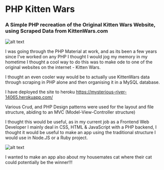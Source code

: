 # PHP Kitten Wars
### A Simple PHP recreation of the Original Kitten Wars Website, using Scraped Data from KittenWars.com

![alt text](http://vince-lynch.github.io/assets/images/kittenwars.png "Kitten Wars PHP")

I was going through the PHP Material at work, and as its been a few years since I've worked on any PHP I thought I would jog my memory in my hometime
I thought a cool way to do this was to make ode to one of the original websites on the internet - Kitten Wars.

I thought an even cooler way would be to actually use KittenWars data through scraping in PHP alone and then organising it in a MySQL database.

I have deployed the site to heroku https://mysterious-river-14065.herokuapp.com/

Various Crud, and PHP Design patterns were used for the layout and file structure, abiding to an MVC (Model-View-Controller structure)

I thought this would be useful, as in my current job as a Frontend Web Developer I mainly deal in CSS, HTML & JavaScript with a PHP backend, I thought it would be useful to make an app using the traditional structure I would use in Node.JS or a Ruby project.

![alt text](https://kittenwars.s3.amazonaws.com/luzVCJX4Wf.jpg "Kitten Wars PHP")

I wanted to make an app also about my housemates cat where their cat could potentially be the winner!!!
